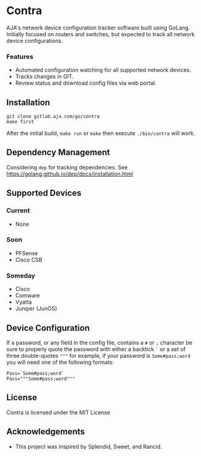 # Contra

AJA's network device configuration tracker software built using GoLang.
Initially focused on routers and switches, but expected to track all
network device configurations.

### Features

- Automated configuration watching for all supported network devices.
- Tracks changes in GIT.
- Review status and download config files via web portal.

## Installation

```
git clone gitlab.aja.com/go/contra
make first
```

After the initial build, `make run` or `make` then execute `./bin/contra` will work.

## Dependency Management

Considering `dep` for tracking dependencies.
See https://golang.github.io/dep/docs/installation.html

## Supported Devices

### Current

- None

### Soon

- PFSense
- Cisco CSB

### Someday

- Cisco
- Comware
- Vyatta
- Juniper (JunOS)

## Device Configuration

If a password, or any field in the config file, contains a `#` or `;` character be sure to properly
quote the password with either a backtick ``` ` ``` or a set of three double-quotes ``` """ ``` for
example, if your password is `Some#pass;word` you will need one of the following formats:

```
Pass=`Some#pass;word`
Pass="""Some#pass;word"""
```

## License

Contra is licensed under the MIT License

## Acknowledgements

- This project was inspired by Splendid, Sweet, and Rancid.


